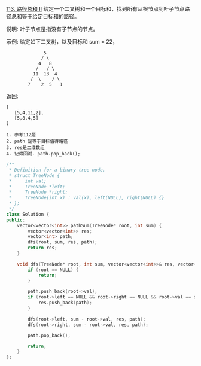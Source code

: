 [113. 路径总和 II](https://leetcode-cn.com/problems/path-sum-ii/)
给定一个二叉树和一个目标和，找到所有从根节点到叶子节点路径总和等于给定目标和的路径。

说明: 叶子节点是指没有子节点的节点。

示例:
给定如下二叉树，以及目标和 sum = 22，
```
              5
             / \
            4   8
           /   / \
          11  13  4
         /  \    / \
        7    2  5   1
```
返回:
```
[
   [5,4,11,2],
   [5,8,4,5]
]
```

```
1. 参考112题
2. path 是等于目标值得路径
3. res是二维数组
4. 记得回溯. path.pop_back();
```

```c++
/**
 * Definition for a binary tree node.
 * struct TreeNode {
 *     int val;
 *     TreeNode *left;
 *     TreeNode *right;
 *     TreeNode(int x) : val(x), left(NULL), right(NULL) {}
 * };
 */
class Solution {
public:
    vector<vector<int>> pathSum(TreeNode* root, int sum) {
        vector<vector<int>> res;
        vector<int> path;
        dfs(root, sum, res, path);
        return res;
    }

    void dfs(TreeNode* root, int sum, vector<vector<int>>& res, vector<int>& path) {
        if (root == NULL) {
            return;
        }

        path.push_back(root->val);
        if (root->left == NULL && root->right == NULL && root->val == sum) {
            res.push_back(path);
        }

        dfs(root->left, sum - root->val, res, path);
        dfs(root->right, sum - root->val, res, path);

        path.pop_back();

        return;
    }
};
```